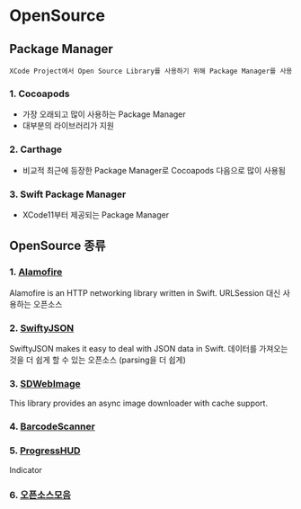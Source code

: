 # OpenSource

## Package Manager

    XCode Project에서 Open Source Library를 사용하기 위해 Package Manager를 사용

### 1. Cocoapods
- 가장 오래되고 많이 사용하는 Package Manager
- 대부분의 라이브러리가 지원

### 2. Carthage
- 비교적 최근에 등장한 Package Manager로 Cocoapods 다음으로 많이 사용됨

### 3. Swift Package Manager
- XCode11부터 제공되는 Package Manager


## OpenSource 종류

### 1. [Alamofire](https://github.com/Alamofire/Alamofire)
Alamofire is an HTTP networking library written in Swift.
URLSession 대신 사용하는 오픈소스


### 2. [SwiftyJSON](https://github.com/SwiftyJSON/SwiftyJSON)
SwiftyJSON makes it easy to deal with JSON data in Swift.
데이터를 가져오는 것을 더 쉽게 할 수 있는 오픈소스 (parsing을 더 쉽게)

### 3. [SDWebImage](https://github.com/SDWebImage/SDWebImage)
This library provides an async image downloader with cache support.

### 4. [BarcodeScanner](https://github.com/hyperoslo/BarcodeScanner)

### 5. [ProgressHUD](https://github.com/relatedcode/ProgressHUD)
Indicator

### 6. [오픈소스모음](https://github.com/vsouza/awesome-ios)